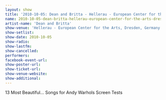 ```yaml
---
layout: show
title: '2010-10-05: Dean and Britta - Hellerau - European Center for the Arts, Dresden, Germany'
name: 2010-10-05-dean-britta-hellerau-european-center-for-the-arts-dresden-germany
artist-name: 'Dean and Britta'
show-venue: 'Hellerau - European Center for the Arts, Dresden, Germany'
show-setlist: 
show-date: 2010-10-05
show-radio: 
show-lastfm: 
show-cancelled: 
performers: 
facebook-event-url: 
show-poster-url: 
show-ticket-url: 
show-venue-website: 
show-additional: 
---
```


13 Most Beautiful... Songs for Andy Warhols Screen Tests